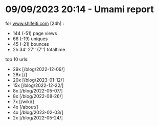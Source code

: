 # 09/09/2023 20:14 - Umami report
for www.shifeiti.com [24h] :

 - 144 (-51) page views
 - 66 (-19) uniques
 - 45 (-21) bounces
 - 2h 34' 27'' (7'') totaltime


top 10 urls:
 - 29x [/blog/2022-12-09/]
 - 28x [/]
 - 20x [/blog/2023-01-12/]
 - 15x [/blog/2022-12-22/]
 - 8x [/blog/2022-05-07/]
 - 8x [/blog/2022-08-26/]
 - 7x [/wiki/]
 - 4x [/about/]
 - 4x [/blog/2023-02-03/]
 - 2x [/blog/2022-05-24/]


